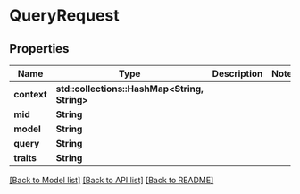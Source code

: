 # QueryRequest

## Properties

Name | Type | Description | Notes
------------ | ------------- | ------------- | -------------
**context** | **std::collections::HashMap<String, String>** |  | 
**mid** | **String** |  | 
**model** | **String** |  | 
**query** | **String** |  | 
**traits** | **String** |  | 

[[Back to Model list]](../README.md#documentation-for-models) [[Back to API list]](../README.md#documentation-for-api-endpoints) [[Back to README]](../README.md)


